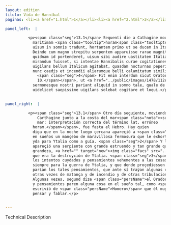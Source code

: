 ```yaml
---
layout: edition
titulo: Vida de Hanníbal
paginas: <li><a href="1.html">1</a></li><li><a href="2.html">2</a></li><li><a href="3.html">3</a></li><li><a href="4.html">4</a></li><li><a href="5.html">5</a></li><li><a href="6.html">6</a></li><li><a href="7.html">7</a></li><li><a href="8.html">8</a></li><li><a href="9.html">9</a></li><li><a href="10.html">10</a></li><li><a href="11.html">11</a></li><li><a href="12.html">12</a></li><li><a href="13.html">13</a></li><li><a href="14.html">14</a></li><li><a href="15.html">15</a></li><li><a href="16.html">16</a></li><li><a href="17.html">17</a></li><li><a href="18.html">18</a></li><li><a href="19.html">19</a></li><li><a href="20.html">20</a></li><li><a href="21.html">21</a></li><li><a href="22.html">22</a></li><li><a href="23.html">23</a></li><li><a href="24.html">24</a></li><li><a href="25.html">25</a></li><li><a href="26.html">26</a></li><li><a href="27.html">27</a></li><li><a href="28.html">28</a></li><li><a href="29.html">29</a></li><li><a href="30.html">30</a></li><li><a href="31.html">31</a></li><li><a href="32.html">32</a></li><li><a href="33.html">33</a></li><li><a href="34.html">34</a></li><li><a href="35.html">35</a></li><li><a href="36.html">36</a></li><li><a href="37.html">37</a></li><li><a href="38.html">38</a></li><li><a href="39.html">39</a></li><li><a href="40.html">40</a></li><li><a href="41.html">41</a></li><li><a href="42.html">42</a></li><li><a href="43.html">43</a></li><li><a href="44.html">44</a></li><li><a href="45.html">45</a></li><li><a href="46.html">46</a></li><li><a href="47.html">47</a></li><li><a href="48.html">48</a></li><li><a href="49.html">49</a></li><li><a href="50.html">50</a></li><li><a href="51.html">51</a></li><li><a href="52.html">52</a></li><li><a href="53.html">53</a></li><li><a href="54.html">54</a></li><li><a href="55.html">55</a></li><li><a href="56.html">56</a></li><li><a href="57.html">57</a></li><li><a href="58.html">58</a></li><li><a href="59.html">59</a></li><li><a href="60.html">60</a></li><li><a href="61.html">61</a></li><li><a href="62.html">62</a></li><li><a href="63.html">63</a></li><li><a href="64.html">64</a></li><li><a href="65.html">65</a></li><li><a href="66.html">66</a></li><li><a href="67.html">67</a></li><li><a href="68.html">68</a></li><li><a href="69.html">69</a></li><li><a href="70.html">70</a></li><li><a href="71.html">71</a></li><li><a href="72.html">72</a></li><li><a href="73.html">73</a></li><li><a href="74.html">74</a></li><li><a href="75.html">75</a></li><li><a href="76.html">76</a></li><li><a href="77.html">77</a></li><li><a href="78.html">78</a></li><li><a href="79.html">79</a></li><li><a href="80.html">80</a></li><li><a href="81.html">81</a></li><li><a href="82.html">82</a></li><li><a href="83.html">83</a></li><li><a href="84.html">84</a></li><li><a href="85.html">85</a></li><li><a href="86.html">86</a></li><li><a href="87.html">87</a></li><li><a href="88.html">88</a></li><li><a href="89.html">89</a></li><li><a href="90.html">90</a></li><li><a href="91.html">91</a></li><li><a href="92.html">92</a></li><li><a href="93.html">93</a></li><li><a href="94.html">94</a></li><li><a href="95.html">95</a></li><li><a href="96.html">96</a></li>

panel_left:  |

          <p><span class="seg">13.1</span> Sequenti die a Cathagine mouens per
            maritimam <span class="tooltip">horam<span class="tooltiptext">oram #E #F #G #N #P #R #W #r #s </span></span> ad <span class="tooltip">Iberum<span class="tooltiptext"> #F #G #M #N #P #R #S #W #s </span></span> ducit. Sunt qui proxima nocte quiescenti Hannibali iuuenem admirabili specie
            uisum in somnis tradunt, hortantem primo ut se ducem in Italiam sequeretur. <span class="seg">2</span>
            Deinde cum magno strepitu serpentem apparuisse rarae magnitudinis, cupientique scire
            quidnam id portenderet, uisum sibi audire uastitatem Italiae esse. <span class="seg">3</span> Nec
            mirandum fuisset, si intentae Hannibalis curae cogitationesque uehementes, quibus ille
            uigilans bellum Italicum agitabat, quasdam nocturnas peperissent species. Nunc uictoriae
            nunc caedis et incendii aliarumque belli calamitatum similitudinem prae se ferentes.
              <span class="seg">4</span> Fit enim interdum sicut Orator inquit<span class="nota"><sup>14</sup><span class="texto_nota">Cicerón, Somn. VI, 5,
              10.</span></span>, ut <a href="../public/images/1478/112r.jpg" target="new"><img class="facs" src="../public/images/1491/1491.jpg"/></a>[112r] cogitationes
            sermonesque nostri pariant aliquid in somno tale, quale de Homero scribit Ennius, de quo
            uidelicet saepissime uigilans solebat cogitare et loqui.</p>
        

panel_right:  |

          <p><span class="seg">13.1</span> Otro día seguiente, moviendo de
              Carthagine junto a la costa del mar<span class="nota"><sup>6</sup><span class="texto_nota">la costa del
              mar: interpretación correcta del término lat. erróneo
            horam.</span></span>, fue fasta el Hebro. Hay quien
            diga que en la noche luego çercana apareçió a <span class="persName">Hanníbal</span> por visión
            en sueños un mançebo de maravillosa fermosura que le exhortó primero le seguiesse en la
            yda para Ytalia como a guía. <span class="seg">2</span> Y luego después le
            apareçió una serpiente con grande estruendo y tan grande que se fallarían pocas de tanta
            grandeza, <a href="" target="new"><img class="facs" src="../public/images/1491/1491.jpg"/></a>[168r,a] y, deseando saber qué significasse aquella sierpe, pareçiole oýr
            que era la destruyción de Ytalia. <span class="seg">3</span> Ni es de maravillar que correspondiessen
            los intentos cuydados y pensamientos vehementes a las cosas que él, velando, pensava
            siempre para la guerra de Ytalia, y que dende proçediessen algunas species que de noche
            parían los tales pensamientos, que ante sí traýan algunas vezes semejança de victoria, y
            otras vezes de matança y de incendio y de otras tribulaciones de la guerra. <span class="seg">4</span>
            Algunas vezes, segund dize <span class="persName">el Orador</span>, se faze que nuestros sermones
            y pensamientos paren alguna cosa en el sueño tal, como <span class="persName">Ennio</span>
            escrivió de <span class="persName">Homero</span> que él muy muchas vezes mientra velava solía
            pensar y fablar.</p>
        

---
```


Technical Description 